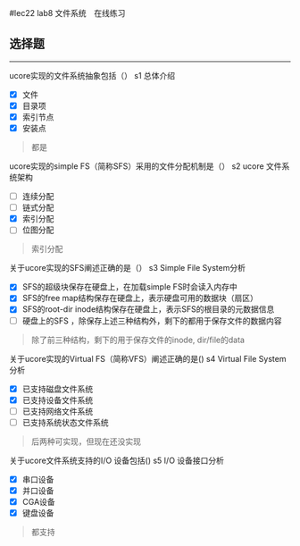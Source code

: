 #lec22 lab8 文件系统　在线练习
## 选择题

---

ucore实现的文件系统抽象包括（） s1 总体介绍

- [x] 文件
- [x] 目录项
- [x] 索引节点
- [x] 安装点

> 都是


ucore实现的simple FS（简称SFS）采用的文件分配机制是（） s2 ucore 文件系统架构
- [ ] 连续分配
- [ ] 链式分配
- [x] 索引分配
- [ ] 位图分配

> 索引分配


关于ucore实现的SFS阐述正确的是（） s3 Simple File System分析
- [x] SFS的超级块保存在硬盘上，在加载simple FS时会读入内存中
- [x] SFS的free map结构保存在硬盘上，表示硬盘可用的数据块（扇区）
- [x] SFS的root-dir inode结构保存在硬盘上，表示SFS的根目录的元数据信息
- [ ] 硬盘上的SFS ，除保存上述三种结构外，剩下的都用于保存文件的数据内容

> 除了前三种结构，剩下的用于保存文件的inode, dir/file的data


关于ucore实现的Virtual FS（简称VFS）阐述正确的是() s4 Virtual File System分析
- [x] 已支持磁盘文件系统
- [x] 已支持设备文件系统
- [ ] 已支持网络文件系统
- [ ] 已支持系统状态文件系统

> 后两种可实现，但现在还没实现


关于ucore文件系统支持的I/O 设备包括()  s5 I/O 设备接口分析
- [x] 串口设备
- [x] 并口设备
- [x] CGA设备
- [x] 键盘设备

> 都支持



